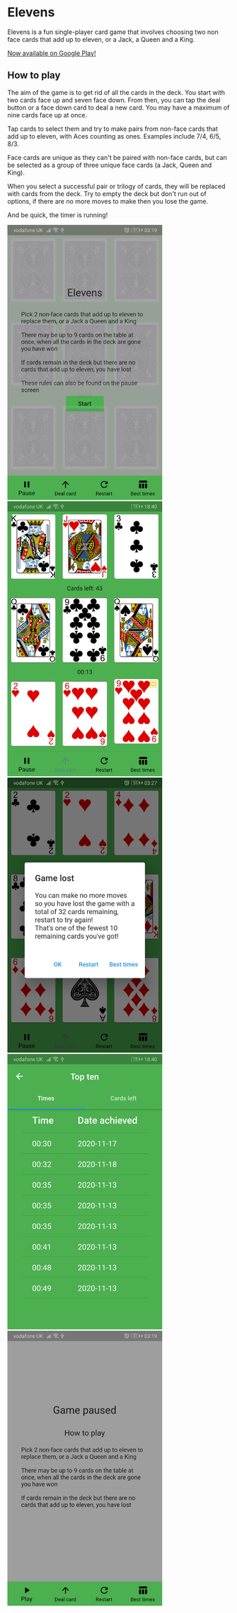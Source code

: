 # Elevens

Elevens is a fun single-player card game that involves choosing two non face cards that add up to eleven, or a Jack, a Queen and a King.

[Now available on Google Play!](https://play.google.com/store/apps/details?id=com.elpackage.elevens)

## How to play

The aim of the game is to get rid of all the cards in the deck. You start with two cards face up and seven face down. From then, you can tap the deal button or a face down card to deal a new card. You may have a maximum of nine cards face up at once.

Tap cards to select them and try to make pairs from non-face cards that add up to eleven, with Aces counting as ones. Examples include 7/4, 6/5, 8/3.

Face cards are unique as they can't be paired with non-face cards, but can be selected as a group of three unique face cards (a Jack, Queen and King).

When you select a successful pair or trilogy of cards, they will be replaced with cards from the deck. Try to empty the deck but don't run out of options, if there are no more moves to make then you lose the game.

And be quick, the timer is running!

<img src="https://github.com/FunkyPenguin24/elevensapp/blob/main/screenshots/screen1.jpg" alt="Screenshot" width="350">
<img src="https://github.com/FunkyPenguin24/elevensapp/blob/main/screenshots/screen2.jpg" alt="Screenshot" width="350">
<img src="https://github.com/FunkyPenguin24/elevensapp/blob/main/screenshots/screen3.jpg" alt="Screenshot" width="350">
<img src="https://github.com/FunkyPenguin24/elevensapp/blob/main/screenshots/screen4.jpg" alt="Screenshot" width="350">
<img src="https://github.com/FunkyPenguin24/elevensapp/blob/main/screenshots/screen5.jpg" alt="Screenshot" width="350">
